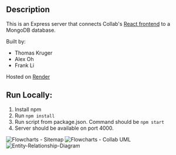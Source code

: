 ## Description
This is an Express server that connects Collab's [React frontend](https://github.com/alex-oh/collab-react) to a MongoDB database.

Built by:
- Thomas Kruger
- Alex Oh
- Frank Li

Hosted on [Render](https://neu-collab.onrender.com)
## Run Locally:
1. Install npm
2. Run `npm install`
3. Run script from package.json. Command should be `npm start`
4. Server should be available on port 4000.


![Flowcharts - Sitemap](https://github.com/alex-oh/collab-node/assets/116234198/2cb5b377-2f77-4161-b626-c70a30e75ac1)
![Flowcharts - Collab UML](https://github.com/alex-oh/collab-node/assets/116234198/d0cbb038-5f87-48fc-9d64-22cb8382dc5a)
![Entity-Relationship-Diagram](https://github.com/alex-oh/collab-node/assets/116234198/8a8ed311-bf6b-466c-9200-e916736fb0fa)
